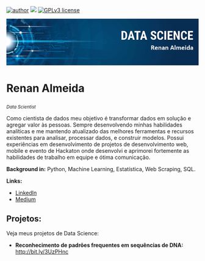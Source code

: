 [![author](https://img.shields.io/badge/author-renanAlmeida-red.svg)](https://www.linkedin.com/in/renan--gs/) [![](https://img.shields.io/badge/python-3.7+-blue.svg)](https://www.python.org/downloads/release/python-365/) [![GPLv3 license](https://img.shields.io/badge/License-GPLv3-blue.svg)](http://perso.crans.org/besson/LICENSE.html)

<p align="center">
  <img src="banner.png" >
</p>

# Renan Almeida
<sub>*Data Scientist*</sub>


Como cientista de dados meu objetivo é transformar dados em solução e agregar valor às pessoas. Sempre desenvolvendo minhas habilidades analíticas e me mantendo atualizado das melhores ferramentas e recursos existentes para analisar, processar dados, e construir modelos.
Possui experiências em desenvolvimento de projetos de desenvolvimento web, mobile e evento de Hackaton onde desenvolvi e aprimorei fortemente as habilidades de trabalho em equipe e ótima comunicação. 

**Background in:** Python, Machine Learning, Estatística, Web Scraping, SQL.

**Links:**
* [LinkedIn](https://www.linkedin.com/in/https://www.linkedin.com/in/renan--gs/)
* [Medium](https://medium.com/@renan_gs)


## Projetos:
Veja meus projetos de Data Science:
* **Reconhecimento de padrões frequentes em sequências de DNA:** http://bit.ly/3UzPHnc 

